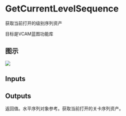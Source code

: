 # GetCurrentLevelSequence

获取当前打开的级别序列资产

目标是VCAM蓝图功能库

## 图示

![]($-20221218-21280214.png)

## Inputs

## Outputs

返回值。水平序列对象参考。获取当前打开的关卡序列资产。
